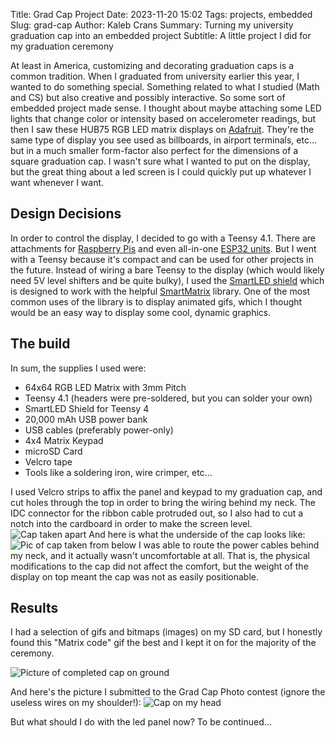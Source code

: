 Title: Grad Cap Project
Date: 2023-11-20 15:02
Tags: projects, embedded
Slug: grad-cap
Author: Kaleb Crans
Summary: Turning my university graduation cap into an embedded project
Subtitle: A little project I did for my graduation ceremony

At least in America, customizing and decorating graduation caps is a common tradition. When I graduated from university earlier this year, I wanted to do something special. Something related to what I studied (Math and CS) but also creative and possibly interactive. So some sort of embedded project made sense. I thought about maybe attaching some LED lights that change color or intensity based on accelerometer readings, but then I saw these HUB75 RGB LED matrix displays on [Adafruit](https://www.adafruit.com/product/4732). They're the same type of display you see used as billboards, in airport terminals, etc... but in a much smaller form-factor also perfect for the dimensions of a square graduation cap. I wasn't sure what I wanted to put on the display, but the great thing about a led screen is I could quickly put up whatever I want whenever I want.

## Design Decisions

In order to control the display, I decided to go with a Teensy 4.1. There are attachments for [Raspberry Pis](https://www.adafruit.com/product/3211) and even all-in-one [ESP32 units](https://www.makerfabs.com/esp32-trinity.html). But I went with a Teensy because it's compact and can be used for other projects in the future. Instead of wiring a bare Teensy to the display (which would likely need 5V level shifters and be quite bulky), I used the [SmartLED shield](https://www.crowdsupply.com/pixelmatix/smartled-shield-for-teensy-4#products) which is designed to work with the helpful [SmartMatrix](https://github.com/pixelmatix/SmartMatrix/) library. One of the most common uses of the library is to display animated gifs, which I thought would be an easy way to display some cool, dynamic graphics. 

## The build
In sum, the supplies I used were:

* 64x64 RGB LED Matrix with 3mm Pitch
* Teensy 4.1 (headers were pre-soldered, but you can solder your own)
* SmartLED Shield for Teensy 4
* 20,000 mAh USB power bank
* USB cables (preferably power-only)
* 4x4 Matrix Keypad
* microSD Card
* Velcro tape
* Tools like a soldering iron, wire crimper, etc...

I used Velcro strips to affix the panel and keypad to my graduation cap, and cut holes through the top in order to bring the wiring behind my neck. The IDC connector for the ribbon cable protruded out, so I also had to cut a notch into the cardboard in order to make the screen level.
![Cap taken apart]({static}/images/cap_internals.jpg)
And here is what the underside of the cap looks like:
![Pic of cap taken from below]({static}/images/cap_from_below.jpg)
I was able to route the power cables behind my neck, and it actually wasn't uncomfortable at all. That is, the physical modifications to the cap did not affect the comfort, but the weight of the display on top meant the cap was not as easily positionable.

## Results

I had a selection of gifs and bitmaps (images) on my SD card, but I honestly found this "Matrix code" gif the best and I kept it on for the majority of the ceremony.

![Picture of completed cap on ground]({static}/images/cap1.jpg)

And here's the picture I submitted to the Grad Cap Photo contest (ignore the useless wires on my shoulder!):
![Cap on my head]({static}/images/cap_on_head.jpg)

But what should I do with the led panel now? To be continued...
